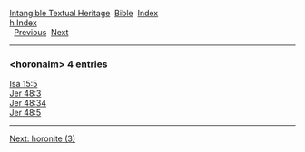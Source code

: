 [Intangible Textual Heritage](../../index)  [Bible](../index) 
[Index](index)   
[h Index](_h_)  
  [Previous](c05582)  [Next](c05584) 

------------------------------------------------------------------------

### &lt;horonaim&gt; 4 entries

[Isa 15:5](../kjv/isa015.htm#005)  
[Jer 48:3](../kjv/jer048.htm#003)  
[Jer 48:34](../kjv/jer048.htm#034)  
[Jer 48:5](../kjv/jer048.htm#005)  

------------------------------------------------------------------------

[Next: horonite (3)](c05584)
